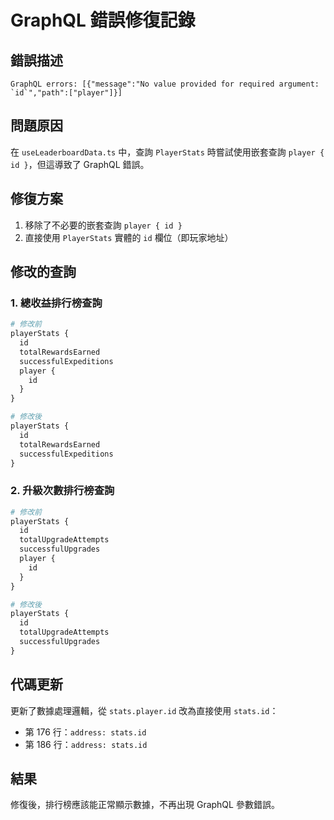# GraphQL 錯誤修復記錄

## 錯誤描述
```
GraphQL errors: [{"message":"No value provided for required argument: `id`","path":["player"]}]
```

## 問題原因
在 `useLeaderboardData.ts` 中，查詢 `PlayerStats` 時嘗試使用嵌套查詢 `player { id }`，但這導致了 GraphQL 錯誤。

## 修復方案
1. 移除了不必要的嵌套查詢 `player { id }`
2. 直接使用 `PlayerStats` 實體的 `id` 欄位（即玩家地址）

## 修改的查詢
### 1. 總收益排行榜查詢
```graphql
# 修改前
playerStats {
  id
  totalRewardsEarned
  successfulExpeditions
  player {
    id
  }
}

# 修改後
playerStats {
  id
  totalRewardsEarned
  successfulExpeditions
}
```

### 2. 升級次數排行榜查詢
```graphql
# 修改前
playerStats {
  id
  totalUpgradeAttempts
  successfulUpgrades
  player {
    id
  }
}

# 修改後
playerStats {
  id
  totalUpgradeAttempts
  successfulUpgrades
}
```

## 代碼更新
更新了數據處理邏輯，從 `stats.player.id` 改為直接使用 `stats.id`：
- 第 176 行：`address: stats.id`
- 第 186 行：`address: stats.id`

## 結果
修復後，排行榜應該能正常顯示數據，不再出現 GraphQL 參數錯誤。